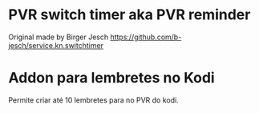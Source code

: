 <h1>PVR switch timer aka PVR reminder</h1>

Original made by Birger Jesch
https://github.com/b-jesch/service.kn.switchtimer

<h1>Addon para lembretes no Kodi</h1>

Permite criar até 10 lembretes para no PVR do kodi.

